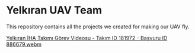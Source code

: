 # Yelkıran UAV Team
This repository contains all the projects we created for making our UAV fly.

[Yelkıran İHA Takımı Görev Videosu - Takım ID 181972 - Başvuru ID 886679.webm](https://user-images.githubusercontent.com/46069238/232227413-b15069dc-c2df-43aa-9faf-dacbb8a83603.webm)
